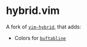 # hybrid.vim

A fork of [`vim-hybrid`](w0ng/vim-hybrid), that adds:

* Colors for [`buftabline`](ap/vim-buftabline)
